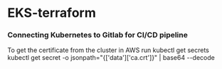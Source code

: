 # EKS-terraform

### Connecting Kubernetes to Gitlab for CI/CD pipeline
To get the certificate from the cluster in AWS run
kubectl get secrets
kubectl get secret <secret name> -o jsonpath="{['data']['ca\.crt']}" | base64 --decode


